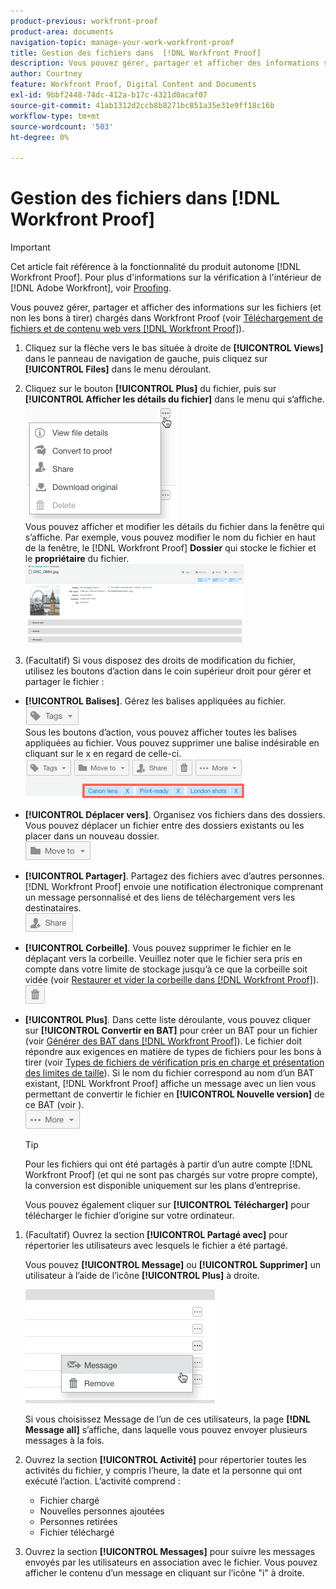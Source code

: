 ```yaml
---
product-previous: workfront-proof
product-area: documents
navigation-topic: manage-your-work-workfront-proof
title: Gestion des fichiers dans  [!DNL Workfront Proof]
description: Vous pouvez gérer, partager et afficher des informations sur les fichiers (et non les bons à tirer) chargés dans Workfront Proof (voir Chargement de fichiers et de contenu web dans Workfront Proof).
author: Courtney
feature: Workfront Proof, Digital Content and Documents
exl-id: 9bbf2448-74dc-412a-b17c-4321d0acaf07
source-git-commit: 41ab1312d2ccb8b8271bc851a35e31e9ff18c16b
workflow-type: tm+mt
source-wordcount: '503'
ht-degree: 0%

---
```


# Gestion des fichiers dans [!DNL Workfront Proof]

>[!IMPORTANT]
>
>Cet article fait référence à la fonctionnalité du produit autonome [!DNL Workfront Proof]. Pour plus d&#39;informations sur la vérification à l&#39;intérieur de [!DNL Adobe Workfront], voir [Proofing](../../../review-and-approve-work/proofing/proofing.md).

Vous pouvez gérer, partager et afficher des informations sur les fichiers (et non les bons à tirer) chargés dans Workfront Proof (voir [Téléchargement de fichiers et de contenu web vers [!DNL Workfront Proof]](../../../workfront-proof/wp-work-proofsfiles/create-proofs-and-files/upload-files-web-content.md)).

1. Cliquez sur la flèche vers le bas située à droite de **[!UICONTROL Views]** dans le panneau de navigation de gauche, puis cliquez sur **[!UICONTROL Files]** dans le menu déroulant.

1. Cliquez sur le bouton **[!UICONTROL Plus]** du fichier, puis sur **[!UICONTROL Afficher les détails du fichier]** dans le menu qui s’affiche.\
   ![](assets/click-more-then-view-file-details.png)\
   Vous pouvez afficher et modifier les détails du fichier dans la fenêtre qui s’affiche. Par exemple, vous pouvez modifier le nom du fichier en haut de la fenêtre, le [!DNL Workfront Proof] **Dossier** qui stocke le fichier et le **propriétaire** du fichier.\
   ![](assets/file-details-page-350x129.png)

1. (Facultatif) Si vous disposez des droits de modification du fichier, utilisez les boutons d’action dans le coin supérieur droit pour gérer et partager le fichier :

* **[!UICONTROL Balises]**. Gérez les balises appliquées au fichier.\
   ![](assets/tags-button.png)\
   Sous les boutons d’action, vous pouvez afficher toutes les balises appliquées au fichier. Vous pouvez supprimer une balise indésirable en cliquant sur le x en regard de celle-ci.\
   ![](assets/view-file-tags-350x64.png)

* **[!UICONTROL Déplacer vers]**. Organisez vos fichiers dans des dossiers. Vous pouvez déplacer un fichier entre des dossiers existants ou les placer dans un nouveau dossier.\
   ![](assets/folder-button.png)

* **[!UICONTROL Partager]**. Partagez des fichiers avec d’autres personnes. [!DNL Workfront Proof] envoie une notification électronique comprenant un message personnalisé et des liens de téléchargement vers les destinataires.\
   ![](assets/share-button.png)

* **[!UICONTROL Corbeille]**. Vous pouvez supprimer le fichier en le déplaçant vers la corbeille. Veuillez noter que le fichier sera pris en compte dans votre limite de stockage jusqu’à ce que la corbeille soit vidée (voir [Restaurer et vider la corbeille dans [!DNL Workfront Proof]](../../../workfront-proof/wp-work-proofsfiles/manage-your-work/restore-and-empty-trash.md)).\
   ![](assets/trash-button.png)

* **[!UICONTROL Plus]**. Dans cette liste déroulante, vous pouvez cliquer sur **[!UICONTROL Convertir en BAT]** pour créer un BAT pour un fichier (voir [Générer des BAT dans  [!DNL Workfront Proof]](../../../workfront-proof/wp-work-proofsfiles/create-proofs-and-files/generate-proofs.md)). Le fichier doit répondre aux exigences en matière de types de fichiers pour les bons à tirer (voir [ Types de fichiers de vérification pris en charge et présentation des limites de taille](../../../review-and-approve-work/proofing/proofing-overview/supported-proofing-file-types.md)). Si le nom du fichier correspond au nom d’un BAT existant, [!DNL Workfront Proof] affiche un message avec un lien vous permettant de convertir le fichier en **[!UICONTROL Nouvelle version]** de ce BAT (voir ).\
   ![](assets/more-button-text-version.png)

  >[!TIP]
  >
  >Pour les fichiers qui ont été partagés à partir d’un autre compte [!DNL Workfront Proof] (et qui ne sont pas chargés sur votre propre compte), la conversion est disponible uniquement sur les plans d’entreprise.

  Vous pouvez également cliquer sur **[!UICONTROL Télécharger]** pour télécharger le fichier d’origine sur votre ordinateur.

1. (Facultatif) Ouvrez la section **[!UICONTROL Partagé avec]** pour répertorier les utilisateurs avec lesquels le fichier a été partagé.

   Vous pouvez **[!UICONTROL Message]** ou **[!UICONTROL Supprimer]** un utilisateur à l’aide de l’icône **[!UICONTROL Plus]** à droite.

   ![](assets/message-and-remove.png)

   Si vous choisissez Message de l’un de ces utilisateurs, la page **[!DNL Message all]** s’affiche, dans laquelle vous pouvez envoyer plusieurs messages à la fois.

1. Ouvrez la section **[!UICONTROL Activité]** pour répertorier toutes les activités du fichier, y compris l’heure, la date et la personne qui ont exécuté l’action. L’activité comprend :

   * Fichier chargé
   * Nouvelles personnes ajoutées
   * Personnes retirées
   * Fichier téléchargé

1. Ouvrez la section **[!UICONTROL Messages]** pour suivre les messages envoyés par les utilisateurs en association avec le fichier. Vous pouvez afficher le contenu d’un message en cliquant sur l’icône &quot;i&quot; à droite.
